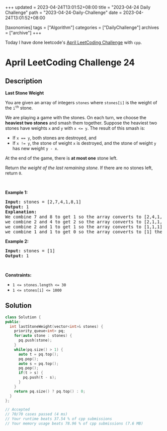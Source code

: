 +++
updated = 2023-04-24T13:01:52+08:00
title = "2023-04-24 Daily Challenge"
path = "2023-04-24-Daily-Challenge"
date = 2023-04-24T13:01:52+08:00

[taxonomies]
tags = ["Algorithm"]
categories = ["DailyChallenge"]
archives = ["archive"]
+++

Today I have done leetcode's [April LeetCoding Challenge](https://leetcode.com/problems/last-stone-weight/) with `cpp`.

<!-- more -->

# April LeetCoding Challenge 24

## Description

**Last Stone Weight**

<p>You are given an array of integers <code>stones</code> where <code>stones[i]</code> is the weight of the <code>i<sup>th</sup></code> stone.</p>

<p>We are playing a game with the stones. On each turn, we choose the <strong>heaviest two stones</strong> and smash them together. Suppose the heaviest two stones have weights <code>x</code> and <code>y</code> with <code>x &lt;= y</code>. The result of this smash is:</p>

<ul>
	<li>If <code>x == y</code>, both stones are destroyed, and</li>
	<li>If <code>x != y</code>, the stone of weight <code>x</code> is destroyed, and the stone of weight <code>y</code> has new weight <code>y - x</code>.</li>
</ul>

<p>At the end of the game, there is <strong>at most one</strong> stone left.</p>

<p>Return <em>the weight of the last remaining stone</em>. If there are no stones left, return <code>0</code>.</p>

<p>&nbsp;</p>
<p><strong class="example">Example 1:</strong></p>

<pre>
<strong>Input:</strong> stones = [2,7,4,1,8,1]
<strong>Output:</strong> 1
<strong>Explanation:</strong> 
We combine 7 and 8 to get 1 so the array converts to [2,4,1,1,1] then,
we combine 2 and 4 to get 2 so the array converts to [2,1,1,1] then,
we combine 2 and 1 to get 1 so the array converts to [1,1,1] then,
we combine 1 and 1 to get 0 so the array converts to [1] then that&#39;s the value of the last stone.
</pre>

<p><strong class="example">Example 2:</strong></p>

<pre>
<strong>Input:</strong> stones = [1]
<strong>Output:</strong> 1
</pre>

<p>&nbsp;</p>
<p><strong>Constraints:</strong></p>

<ul>
	<li><code>1 &lt;= stones.length &lt;= 30</code></li>
	<li><code>1 &lt;= stones[i] &lt;= 1000</code></li>
</ul>


## Solution

``` cpp
class Solution {
public:
  int lastStoneWeight(vector<int>& stones) {
    priority_queue<int> pq;
    for(auto stone : stones) {
      pq.push(stone);
    }
    while(pq.size() > 1) {
      auto t = pq.top();
      pq.pop();
      auto s = pq.top();
      pq.pop();
      if(t > s) {
        pq.push(t - s);
      }
    }
    return pq.size() ? pq.top() : 0;
  }
};

// Accepted
// 70/70 cases passed (4 ms)
// Your runtime beats 37.54 % of cpp submissions
// Your memory usage beats 78.96 % of cpp submissions (7.6 MB)
```
